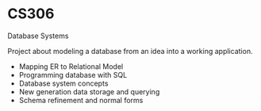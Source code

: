 # CS306
Database Systems

Project about modeling a database from an idea into a working application.
 - Mapping ER to Relational Model
 - Programming database with SQL
 - Database system concepts
 - New generation data storage and querying
 - Schema refinement and normal forms
